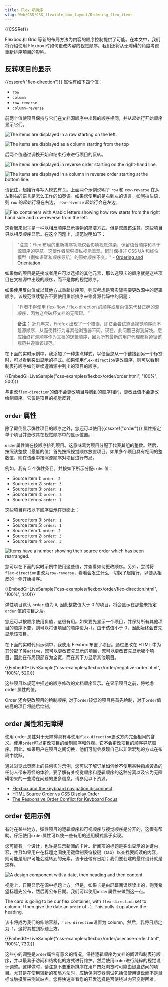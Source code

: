 ```yaml
---
title: Flex 项排序
slug: Web/CSS/CSS_flexible_box_layout/Ordering_flex_items
---
```


{{CSSRef}}

Flexbox 和 Grid 等新的布局方法为内容的顺序控制提供了可能。在本文中，我们将介绍使用 Flexbox 时如何更改内容的视觉顺序。我们还将从无障碍的角度考虑重新排序项目的影响。

## 反转项目的显示

{{cssxref("flex-direction")}} 属性有如下四个值：

- `row`
- `column`
- `row-reverse`
- `column-reverse`

前两个值使项目保持与它们在文档源顺序中出现的顺序相同，并从起始行开始顺序显示它们。

![The items are displayed in a row starting on the left.](basics1.png)

![The items are displayed as a column starting from the top ](align10.png)

后两个值通过调换开始和结束行来进行项目的反转。

![The items are displayed in reverse order starting on the right-hand line.](align9.png)

![The items are displayed in a column in reverse order starting at the bottom line.](align11.png)

请记住，起始行与写入模式有关。上面两个示例说明了 `row` 和 `row-reverse` 在从左到右的语言是怎么工作的如英语。如果您使用的是右到左的语言，如阿拉伯语，则 `row` 的起始行将在右边， `row-reverse` 起始行会在左边。

![Flex containers with Arabic letters showing how row starts from the right hand side and row-reverse from the left.](order-rtl.png)

这看起来似乎是一种以相反顺序显示事物的简洁方式，但是您应该注意，这些项目只以相反顺序显示。在这个问题上，规范说明如下：

> "注意：Flex 布局的重新排序功能仅会影响视觉渲染，保留语音顺序和基于源顺序的导航。这使作者能够操纵视觉呈现，同时保持非 CSS UA 和线性模型（例如语音和顺序导航）的原始顺序不变。" - [Ordering and Orientation](https://www.w3.org/TR/css-flexbox-1/#flow-order)

如果你的项目是链接或者用户可以选择的其他元素，那么选项卡的顺序就是这些项目在文档源中出现的顺序，而不是你的视觉顺序。

如果使用反向值或以其他方式重新排序项，则应考虑是否实际需要更改源中的逻辑顺序。该规范继续警告不要使用重新排序来修复源代码中的问题：

> "作者不得使用 flex-flow / flex-direction 的顺序或反向值来代替正确的源顺序，因为这会破坏文档的无障碍。_"_

> **备注：** 近几年来，Firefox 出现了一个错误，即它会尝试遵循视觉顺序而不是源顺序，从而使其行为与其他浏览器不同。现在，此问题已得到解决。您应始终将源顺序作为文档的逻辑顺序，因为所有最新的用户代理都将遵循该规范并遵循该规范。

在下面的实时示例中，我添加了一种焦点样式，以便当您从一个链接到另一个标签时，可以看到突出显示的样式。如果使用`flex-direction`更改顺序，则可以看到制表符顺序如何继续遵循源中列出的项目的顺序。

{{EmbedGHLiveSample("css-examples/flexbox/order/order.html", '100%', 500)}}

与更改`flex-direction`的值不会更改项目导航到的顺序相同，更改此值不会更改绘制顺序。它仅是项目的视觉反转。

## `order` 属性

除了颠倒显示弹性项目的顺序之外，您还可以使用{{cssxref("order")}} 属性指定单个项目并更改其在视觉顺序中的显示位置。.

`order`属性旨在按顺序排列项目。这意味着为项目分配了代表其组的整数。然后，按照该整数（最低的值）首先按照视觉顺序放置项目。如果多个项目具有相同的整数值，则在该组中按照源顺序对项目进行布局。

例如，我有 5 个弹性条目，并按如下所示分配`order`值：

- Source item 1: `order: 2`
- Source item 2: `order: 3`
- Source item 3: `order: 1`
- Source item 4: `order: 3`
- Source item 5: `order: 1`

这些项目将按以下顺序显示在页面上：

- Source item 3: `order: 1`
- Source item 5: `order: 1`
- Source item 1: `order: 2`
- Source item 2: `order: 3`
- Source item 4: `order: 3`

![Items have a number showing their source order which has been rearranged.](order-property.png)

您可以在下面的实时示例中使用这些值，并查看如何更改顺序。另外，尝试将`flex-direction`更改为`row-reverse`，看看会发生什么—切换了起始行，以便从相反的一侧开始排序。

{{EmbedGHLiveSample("css-examples/flexbox/order/flex-direction.html", '100%', 440)}}

弹性项目默认 `order` 值为 `0`, 因此整数值大于 0 的项目，将会显示在那些未指定 `order` 值的项目之后。

您还可以按顺序使用负值，这很有用。如果要先显示一个项目，并保持所有其他项目的顺序不变，则可以将该项目的顺序设为`-1`。由于该值小于 0，因此始终会首先显示该项目。

在下面的实时代码示例中，我使用 Flexbox 布置了项目。通过更改在 HTML 中为其分配了类`active`，您可以更改首先显示的项目，您可以更改首先显示哪个项目，因此在布局顶部变为全宽，而在其下方显示其他项目。

{{EmbedGHLiveSample("css-examples/flexbox/order/negative-order.html", '100%', 520)}}

这些项目以规范中描述的顺序修改的文档顺序显示。在显示项目之前，将考虑 order 属性的值。

Order 还会更改项目的绘制顺序; 对于`order`较低的项目将首先绘制，对于`order`值较高的项目将随后绘制。

## order 属性和无障碍

使用 order 属性对于无障碍具有与使用`flex-direction`更改方向完全相同的含义。使用`order`可以更改项目的绘制顺序和外观。它不会更改项目的顺序导航顺序。因此，如果用户在项目之间切换，他们可能会发现自己以非常混乱的方式在布局中跳跃。

通过浏览此页面上的任何实时示例，您可以了解订单如何给不使用某种指点设备的任何人带来奇怪的体验。要了解有关视觉顺序和逻辑顺序的这种分离以及它为无障碍带来的一些潜在问题的更多信息，请参见以下资源。

- [Flexbox and the keyboard navigation disconnect](https://tink.uk/flexbox-the-keyboard-navigation-disconnect/)
- [HTML Source Order vs CSS Display Order](http://adrianroselli.com/2015/10/html-source-order-vs-css-display-order.html)
- [The Responsive Order Conflict for Keyboard Focus](https://alastairc.ac/2017/06/the-responsive-order-conflict)

## order 使用示例

有时在某些地方，弹性项目的逻辑顺序和可视顺序与视觉顺序是分开的，这很有帮助。仔细使用`order`属性可以使一些有用的通用模式易于实现。

您可能有一个设计，也许是显示新闻的卡片。新闻项的标题是突出显示的关键内容，并且如果用户在标题之间使用键盘制表符按键（tab）以查找要阅读的内容，则可能是用户可能会跳转到的元素。该卡还带有日期；我们要创建的最终设计就是这样。

![A design component with a date, then heading and then content.](order-card.png)

视觉上，日期显示在源中标题上方。但是，如果卡是由屏幕阅读器读出的，则我希望标题先公布，然后再公布日期。我们可以使用`order`属性来做到这一点。

The card is going to be our flex container, with `flex-direction` set to column. I then give the date an `order` of `-1`. This pulls it up above the heading.

该卡将成为我们的伸缩容器，`flex-direction`设置为 column。然后，我将日期定为`-1`。这将其拉到标题上方。

{{EmbedGHLiveSample("css-examples/flexbox/order/usecase-order.html", '100%', 730)}}

这些小的调整是`order`属性有意义的情况。保持逻辑顺序为文档的阅读和制表符顺序，并以最易于访问和结构化的方式进行维护。然后使用`order`进行纯粹的视觉设计调整。这样做时，请注意不要重新排序在用户四处浏览时可能由键盘访问的项目。尤其是在使用较新的布局方法时，应确保浏览器测试包括仅使用键盘而不是鼠标或触摸屏来测试站点。您将快速查看您的开发选择是否使绕过内容变得困难。
